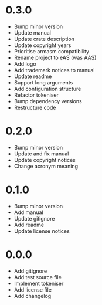 # 0.3.0

* Bump minor version
* Update manual
* Update crate description
* Update copyright years
* Prioritise armasm compatibility
* Rename project to eAS (was AAS)
* Add logo
* Add trademark notices to manual
* Update readme
* Support long arguments
* Add configuration structure
* Refactor tokeniser
* Bump dependency versions
* Restructure code

# 0.2.0

* Bump minor version
* Update and fix manual
* Update copyright notices
* Change acronym meaning

# 0.1.0

* Bump minor version
* Add manual
* Update gitignore
* Add readme
* Update license notices

# 0.0.0

* Add gitignore
* Add test source file
* Implement tokeniser
* Add license file
* Add changelog

